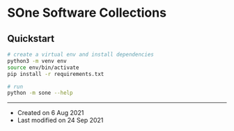# SOne Software Collections


## Quickstart

```sh
# create a virtual env and install dependencies
python3 -m venv env
source env/bin/activate
pip install -r requirements.txt

# run
python -m sone --help
```


---

* Created on 6 Aug 2021
* Last modified on 24 Sep 2021
